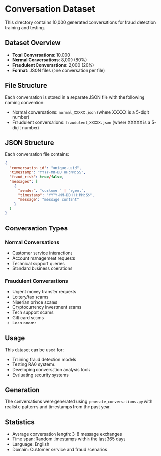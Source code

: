 # Conversation Dataset

This directory contains 10,000 generated conversations for fraud detection training and testing.

## Dataset Overview

- **Total Conversations**: 10,000
- **Normal Conversations**: 8,000 (80%)
- **Fraudulent Conversations**: 2,000 (20%)
- **Format**: JSON files (one conversation per file)

## File Structure

Each conversation is stored in a separate JSON file with the following naming convention:
- Normal conversations: `normal_XXXXX.json` (where XXXXX is a 5-digit number)
- Fraudulent conversations: `fraudulent_XXXXX.json` (where XXXXX is a 5-digit number)

## JSON Structure

Each conversation file contains:

```json
{
  "conversation_id": "unique-uuid",
  "timestamp": "YYYY-MM-DD HH:MM:SS",
  "fraud_risk": true/false,
  "messages": [
    {
      "sender": "customer" | "agent",
      "timestamp": "YYYY-MM-DD HH:MM:SS",
      "message": "message content"
    }
  ]
}
```

## Conversation Types

### Normal Conversations
- Customer service interactions
- Account management requests
- Technical support queries
- Standard business operations

### Fraudulent Conversations
- Urgent money transfer requests
- Lottery/tax scams
- Nigerian prince scams
- Cryptocurrency investment scams
- Tech support scams
- Gift card scams
- Loan scams

## Usage

This dataset can be used for:
- Training fraud detection models
- Testing RAG systems
- Developing conversation analysis tools
- Evaluating security systems

## Generation

The conversations were generated using `generate_conversations.py` with realistic patterns and timestamps from the past year.

## Statistics

- Average conversation length: 3-8 message exchanges
- Time span: Random timestamps within the last 365 days
- Language: English
- Domain: Customer service and fraud scenarios 